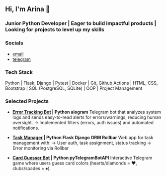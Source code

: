 ## Hi, I'm Arina 👋 
### Junior Python Developer | Eager to build impactful products  |  Looking for projects to level up my skills

### Socials
 - [email](mailto:khokhlova.arina.v@gmail.com)
 - [telegram](http://t.me/nyanyapushkina)


### Tech Stack
Python | Flask, Django | Pytest | Docker | Git, Github Actions | HTML, CSS, Bootstrap | SQL (PostgreSQL, SQLite) | OOP | Project Management

### Selected Projects
 - **[Error Tracking Bot](https://github.com/nyanyapushkina/log-analysis-bot) | Python aiogram**
 Telegram bot that analyzes system logs and sends easy-to-read alerts for errors/warnings, reducing human oversight.
→ Implemented filters (errors, auth issues) and automated notifications.


 - **[Task Manager](https://github.com/nyanyapushkina/task-manager-project) | Python Flask Django ORM Rollbar**
 Web app for task management with:
→ User auth, task assignment, status tracking
→ Error monitoring via Rollbar


 - **[Card Guesser Bot](https://github.com/nyanyapushkina/card_guesser_bot) | Python pyTelegramBotAPI**
 Interactive Telegram game where users guess card colors (hearts/diamonds = ❤️, clubs/spades = ♠️).

